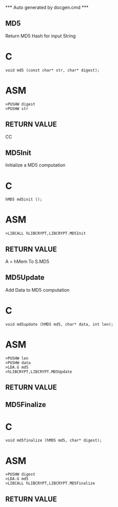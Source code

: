 *** Auto generated by docgen.cmd ***  

## MD5  
Return MD5 Hash for input String  

# C  
`void md5 (const char* str, char* digest);`  

# ASM  
`>PUSHW digest`  
`>PUSHW str`  

## RETURN VALUE  
CC  

## MD5Init  
Initialize a MD5 computation  

# C  
`hMD5 md5init ();`  

# ASM  
`>LIBCALL hLIBCRYPT,LIBCRYPT.MD5Init`  

## RETURN VALUE  
A = hMem To S.MD5  

## MD5Update  
Add Data to MD5 computation  

# C  
`void md5update (hMD5 md5, char* data, int len);`  

# ASM  
`>PUSHW len`  
`>PUSHW data`  
`>LDA.G md5`  
`>hLIBCRYPT,LIBCRYPT.MD5Update`  

## RETURN VALUE  

## MD5Finalize  

# C  
`void md5finalize (hMD5 md5, char* digest);`  

# ASM  
`>PUSHW digest`  
`>LDA.G md5`  
`>LIBCALL hLIBCRYPT,LIBCRYPT.MD5Finalize`  

## RETURN VALUE  
